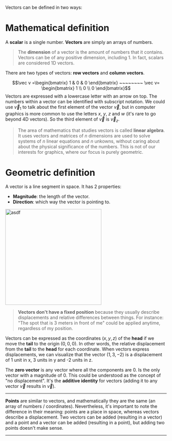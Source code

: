 
Vectors can be defined in two ways:

# Mathematical definition

A **scalar** is a single number. **Vectors** are simply an arrays of numbers. 

>The **dimension** of a vector is the amount of numbers that it contains. Vectors can be of any positive dimension, including 1. In fact, scalars are considered 1D vectors.

There are two types of vectors: **row vectors** and **column vectors**.

$$\vec v =\begin{bmatrix} 1 & 0 & 0 \end{bmatrix} ~~~~~~~~ \vec v= \begin{bmatrix} 1 \\ 0 \\ 0 \end{bmatrix}$$
Vectors are expressed with a lowercase letter with an arrow on top. The numbers within a vector can be identified with subscript notation. We could use $\vec v_1$ to talk about the first element of the vector $\vec v$, but in computer graphics is more common to use the letters $x$, $y$, $z$ and $w$ (it's rare to go beyond 4D vectors). So the third element of $\vec v$ is $\vec v_z$.

>The area of mathematics that studies vectors is called **linear algebra**. It uses vectors and matrices of $n$ dimensions are used to solve systems of $n$ linear equations and $n$ unkowns, without caring about about the physical significance of the numbers. This is not of our interests for graphics, where our focus is purely geometric.


# Geometric definition

A vector is a line segment in space. It has 2 properties:

- **Magnitude**: the length of the vector.
- **Direction**: which way the vector is pointing to.

<img width="300px" src="https://mathinsight.org/media/image/image/vector.png" alt="asdf"/>


>**Vectors don't have a fixed position** because they usually describe displacements and relative differences between things. For instance: "The spot that is 3 meters in front of me" could be applied anytime, regardless of my position.

Vectors can be expressed as the coordinates $(x,y,z)$ of the **head** if we move the **tail** to the origin $(0,0,0)$. In other words, the relative displacement from the **tail** to the **head** for each coordinate. When vectors express displacements, we can visualize that the vector $(1,3,-2)$ is a displacement of 1 unit in x, 3 units in y and -2 units in z.

The **zero vector** is any vector where all the components are 0. Is the only vector with a magnitude of 0. This could be understood as the concept of "no displacement". It's the **additive identity** for vectors (adding it to any vector $\vec v$ results in $\vec v$).

___
**Points** are similar to vectors, and mathematically they are the same (an array of numbers / coordinates). Nevertheless, it's important to note the difference in their meaning: points are a place in space, whereas vectors describe a displacement. Two vectors can be added (resulting in a vector) and a point and a vector can be added (resulting in a point), but adding two points doesn't make sense.
___

